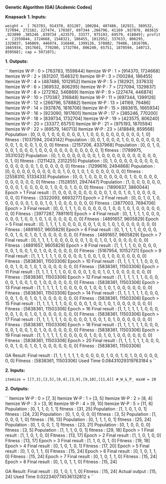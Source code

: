 **Genetic Algorithm (GA) [Acdemic Codes]**

**Knapsack**
**1. Inputs:**

``
weight =  [ 763783, 914370, 831207, 100284, 487486, 182921, 369532, 727094, 272162, 227474, 170387, 697344 ,266796, 41169 ,937876, 883615 ,923090 ,385246 ,839734 ,423575, 33377, 975193, 69579, 418849];
profit =  [1559844, 1724668, 1548321, 186455, 1012952, 337633, 806295, 1329837, 546869, 446874, 316848, 1399126, 578882, 79486, 1816706, 1665934, 1917601, 770200, 1732704, 806240, 65751, 1870594, 140713, 859568];
cap = 5971071; 
``

**1. Outputs:**

``
Itemize W-P :  0  >  [763783, 1559844]
Itemize W-P :  1  >  [914370, 1724668]
Itemize W-P :  2  >  [831207, 1548321]
Itemize W-P :  3  >  [100284, 186455]
Itemize W-P :  4  >  [487486, 1012952]
Itemize W-P :  5  >  [182921, 337633]
Itemize W-P :  6  >  [369532, 806295]
Itemize W-P :  7  >  [727094, 1329837]
Itemize W-P :  8  >  [272162, 546869]
Itemize W-P :  9  >  [227474, 446874]
Itemize W-P :  10  >  [170387, 316848]
Itemize W-P :  11  >  [697344, 1399126]
Itemize W-P :  12  >  [266796, 578882]
Itemize W-P :  13  >  [41169, 79486]
Itemize W-P :  14  >  [937876, 1816706]
Itemize W-P :  15  >  [883615, 1665934]
Itemize W-P :  16  >  [923090, 1917601]
Itemize W-P :  17  >  [385246, 770200]
Itemize W-P :  18  >  [839734, 1732704]
Itemize W-P :  19  >  [423575, 806240]
Itemize W-P :  20  >  [33377, 65751]
Itemize W-P :  21  >  [975193, 1870594]
Itemize W-P :  22  >  [69579, 140713]
Itemize W-P :  23  >  [418849, 859568]
Population :  [0, 0, 0, 1, 0, 0, 0, 0, 0, 0, 1, 1, 0, 0, 0, 0, 0, 0, 0, 0, 0, 0, 1, 0] fitness :  [1037594, 2043142]
Population :  [0, 0, 1, 0, 0, 0, 1, 0, 0, 0, 0, 0, 0, 0, 0, 0, 1, 0, 0, 0, 1, 0, 0, 0] fitness :  [2157206, 4337968]
Population :  [0, 0, 1, 0, 0, 0, 1, 0, 0, 0, 1, 0, 0, 0, 0, 0, 0, 0, 0, 0, 0, 0, 0, 1] fitness :  [1789975, 3531032]
Population :  [0, 1, 0, 0, 0, 0, 0, 0, 0, 1, 0, 0, 0, 0, 0, 0, 0, 0, 0, 0, 0, 0, 1, 0] fitness :  [1211423, 2312255]
Population :  [0, 1, 0, 0, 0, 0, 0, 0, 0, 0, 0, 0, 0, 0, 0, 0, 0, 1, 0, 0, 0, 0, 0, 0] fitness :  [1299616, 2494868]
Population :  [0, 0, 0, 0, 0, 0, 0, 0, 0, 0, 0, 1, 0, 0, 1, 0, 1, 0, 0, 0, 0, 0, 0, 0] fitness :  [2558310, 5133433]
Population :  [0, 0, 1, 0, 0, 0, 0, 0, 0, 0, 0, 1, 0, 0, 0, 0, 0, 0, 0, 0, 0, 0, 0, 0] fitness :  [1528551, 2947447]
Population :  [1, 0, 0, 0, 0, 0, 0, 0, 0, 0, 1, 0, 0, 0, 0, 0, 1, 0, 0, 0, 1, 0, 0, 0] fitness :  [1890637, 3860044]
Epoch >  1   Final result :  [1, 0, 0, 0, 0, 0, 0, 0, 0, 0, 0, 1, 0, 0, 1, 0, 1, 0, 0, 0, 0, 0, 0, 0]  Fitness :  [3322093, 6693277]
Epoch >  2   Final result :  [0, 0, 1, 0, 1, 0, 0, 0, 0, 0, 0, 1, 0, 0, 1, 0, 1, 0, 0, 0, 0, 0, 0, 0]  Fitness :  [3877003, 7694706]
Epoch >  3   Final result :  [0, 0, 1, 1, 1, 0, 0, 0, 0, 0, 0, 1, 0, 0, 1, 0, 1, 0, 0, 0, 0, 0, 0, 0]  Fitness :  [3977287, 7881161]
Epoch >  4   Final result :  [0, 1, 1, 1, 1, 0, 0, 0, 0, 0, 0, 1, 0, 0, 1, 0, 1, 0, 0, 0, 0, 0, 0, 0]  Fitness :  [4891657, 9605829]
Epoch >  5   Final result :  [0, 1, 1, 1, 1, 0, 0, 0, 0, 0, 0, 1, 0, 0, 1, 0, 1, 0, 0, 0, 0, 0, 0, 0]  Fitness :  [4891657, 9605829]
Epoch >  6   Final result :  [0, 1, 1, 1, 1, 0, 0, 0, 0, 0, 0, 1, 0, 0, 1, 0, 1, 0, 0, 0, 0, 0, 0, 0]  Fitness :  [4891657, 9605829]
Epoch >  7   Final result :  [0, 1, 1, 1, 1, 0, 0, 0, 0, 0, 0, 1, 0, 0, 1, 0, 1, 0, 0, 0, 0, 0, 0, 0]  Fitness :  [4891657, 9605829]
Epoch >  8   Final result :  [1, 1, 1, 1, 0, 0, 0, 0, 0, 0, 0, 1, 0, 0, 1, 0, 1, 0, 0, 0, 0, 0, 0, 0]  Fitness :  [5167954, 10152721]
Epoch >  9   Final result :  [1, 1, 1, 1, 1, 1, 0, 0, 0, 0, 0, 1, 0, 0, 1, 0, 1, 0, 0, 0, 0, 0, 0, 0]  Fitness :  [5838361, 11503306]
Epoch >  10   Final result :  [1, 1, 1, 1, 1, 1, 0, 0, 0, 0, 0, 1, 0, 0, 1, 0, 1, 0, 0, 0, 0, 0, 0, 0]  Fitness :  [5838361, 11503306]
Epoch >  11   Final result :  [1, 1, 1, 1, 1, 1, 0, 0, 0, 0, 0, 1, 0, 0, 1, 0, 1, 0, 0, 0, 0, 0, 0, 0]  Fitness :  [5838361, 11503306]
Epoch >  12   Final result :  [1, 1, 1, 1, 1, 1, 0, 0, 0, 0, 0, 1, 0, 0, 1, 0, 1, 0, 0, 0, 0, 0, 0, 0]  Fitness :  [5838361, 11503306]
Epoch >  13   Final result :  [1, 1, 1, 1, 1, 1, 0, 0, 0, 0, 0, 1, 0, 0, 1, 0, 1, 0, 0, 0, 0, 0, 0, 0]  Fitness :  [5838361, 11503306]
Epoch >  14   Final result :  [1, 1, 1, 1, 1, 1, 0, 0, 0, 0, 0, 1, 0, 0, 1, 0, 1, 0, 0, 0, 0, 0, 0, 0]  Fitness :  [5838361, 11503306]
Epoch >  15   Final result :  [1, 1, 1, 1, 1, 1, 0, 0, 0, 0, 0, 1, 0, 0, 1, 0, 1, 0, 0, 0, 0, 0, 0, 0]  Fitness :  [5838361, 11503306]
Epoch >  16   Final result :  [1, 1, 1, 1, 1, 1, 0, 0, 0, 0, 0, 1, 0, 0, 1, 0, 1, 0, 0, 0, 0, 0, 0, 0]  Fitness :  [5838361, 11503306]
Epoch >  17   Final result :  [1, 1, 1, 1, 1, 1, 0, 0, 0, 0, 0, 1, 0, 0, 1, 0, 1, 0, 0, 0, 0, 0, 0, 0]  Fitness :  [5838361, 11503306]
Epoch >  18   Final result :  [1, 1, 1, 1, 1, 1, 0, 0, 0, 0, 0, 1, 0, 0, 1, 0, 1, 0, 0, 0, 0, 0, 0, 0]  Fitness :  [5838361, 11503306]
Epoch >  19   Final result :  [1, 1, 1, 1, 1, 1, 0, 0, 0, 0, 0, 1, 0, 0, 1, 0, 1, 0, 0, 0, 0, 0, 0, 0]  Fitness :  [5838361, 11503306]
Epoch >  20   Final result :  [1, 1, 1, 1, 1, 1, 0, 0, 0, 0, 0, 1, 0, 0, 1, 0, 1, 0, 0, 0, 0, 0, 0, 0]  Fitness :  [5838361, 11503306]

GA Result:
Final result :  [1, 1, 1, 1, 1, 1, 0, 0, 0, 0, 0, 1, 0, 0, 1, 0, 1, 0, 0, 0, 0, 0, 0, 0]  Fitness :  [5838361, 11503306]
Used Time 0.08431029319763184 s
``

**2. Inputs:**

``
itemize = [[7,3],[3,5],[8,4],[3,9],[9,10],[11,6]] #_W_&_P_
maxW = 20
``

**2. Outputs:**

``
Itemize W-P :  0  >  [7, 3]
Itemize W-P :  1  >  [3, 5]
Itemize W-P :  2  >  [8, 4]
Itemize W-P :  3  >  [3, 9]
Itemize W-P :  4  >  [9, 10]
Itemize W-P :  5  >  [11, 6]
Population :  [0, 1, 1, 0, 1, 1] fitness :  [31, 25]
Population :  [1, 1, 0, 1, 0, 1] fitness :  [24, 23]
Population :  [0, 1, 0, 0, 0, 0] fitness :  [3, 5]
Population :  [1, 0, 0, 0, 1, 0] fitness :  [16, 13]
Population :  [0, 1, 1, 1, 0, 1] fitness :  [25, 24]
Population :  [0, 1, 0, 0, 1, 1] fitness :  [23, 21]
Population :  [0, 1, 0, 0, 0, 0] fitness :  [3, 5]
Population :  [1, 1, 1, 0, 0, 1] fitness :  [29, 18]
Epoch >  1   Final result :  [1, 1, 0, 1, 0, 0]  Fitness :  [13, 17]
Epoch >  2   Final result :  [1, 1, 0, 1, 0, 0]  Fitness :  [13, 17]
Epoch >  3   Final result :  [1, 1, 0, 0, 1, 0]  Fitness :  [19, 18]
Epoch >  4   Final result :  [0, 1, 0, 1, 0, 1]  Fitness :  [17, 20]
Epoch >  5   Final result :  [0, 1, 0, 1, 1, 0]  Fitness :  [15, 24]
Epoch >  6   Final result :  [0, 1, 0, 1, 1, 0]  Fitness :  [15, 24]
Epoch >  7   Final result :  [0, 1, 0, 1, 1, 0]  Fitness :  [15, 24]
Epoch >  8   Final result :  [0, 1, 0, 1, 1, 0]  Fitness :  [15, 24]

GA Result:
Final result :  [0, 1, 0, 1, 1, 0]  Fitness :  [15, 24]
Actual output :  [15, 24]
Used Time 0.022340774536132812 s
``
